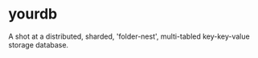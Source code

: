 # yourdb
A shot at a distributed, sharded, 'folder-nest', multi-tabled key-key-value storage database.

